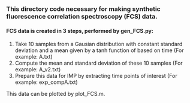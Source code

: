 ### This directory code necessary for making synthetic fluorescence correlation spectroscopy (FCS) data.

#### FCS data is created in 3 steps, performed by gen_FCS.py:
1. Take 10 samples from a Gausian distribution with constant standard deviation and 
a mean given by a tanh function of based on time (For example: A.txt)
2. Compute the mean and standard deviation of these 10 samples (For example: A_v2.txt)
3. Prepare this data for IMP by extracting time points of interest 
(For example: exp_compA.txt)

This data can be plotted by plot_FCS.m.
